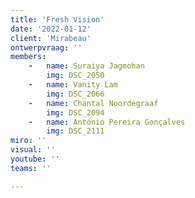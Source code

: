 ```yaml
---
title: 'Fresh Vision'
date: '2022-01-12'
client: 'Mirabeau'
ontwerpvraag: ''
members:
    -   name: Suraiya Jagmohan
        img: DSC_2050
    -   name: Vanity Lam
        img: DSC_2066
    -   name: Chantal Noordegraaf
        img: DSC_2094
    -   name: António Pereira Gonçalves
        img: DSC_2111
miro: ''
visual: ''
youtube: ''
teams: ''

---
```



 

